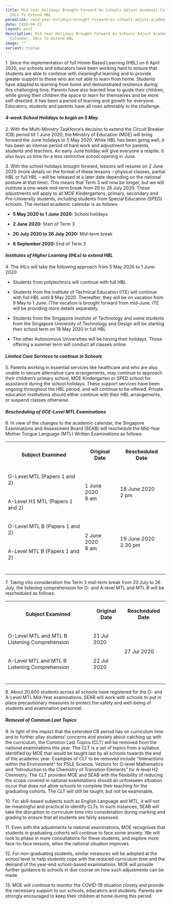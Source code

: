 ```yaml
---
title: Mid Year Holidays Brought Forward As Schools Adjust Academic Calendar,
  IHLs To Extend HBL
permalink: /mid-year-holidays-brought-forward-as-schools-adjust-academic-calendar-ihls-to-extend-hbl/
date: 2020-04-21
layout: post
description: Mid Year Holidays Brought Forward As Schools Adjust Academic
  Calendar, IHLs To Extend HBL
image: ""
variant: tiptap
---
```

<p>1. Since the implementation of full Home-Based Learning (HBL) on 8 April
2020, our schools and educators have been working hard to ensure that students
are able to continue with meaningful learning and to provide greater support
to those who are not able to learn from home. Students have adapted to
learning from home and demonstrated resilience during this challenging
time. Parents have also learned how to guide their children, while giving
their children the space to learn for themselves and be more self-directed.
It has been a period of learning and growth for everyone. Educators, students
and parents have all risen admirably to the challenge.</p>
<h4><strong><em>4-week School Holidays to begin on 5 May</em></strong></h4>
<p>2. With the Multi-Ministry Taskforce’s decision to extend the Circuit
Breaker (CB) period till 1 June 2020, the Ministry of Education (MOE) will
bring forward the June holidays to 5 May 2020. While HBL has been going
well, it has been an intense period of hard work and adjustment for parents,
students and teachers. An early June holiday will give everyone a respite.
It also buys us time for a less restrictive school opening in June.</p>
<p>3. With the school holidays brought forward, lessons will resume on 2
June 2020 (more details on the format of these lessons – physical classes,
partial HBL or full HBL – will be released at a later date depending on
the national posture at that time). This means that Term 3 will now be
longer, but we will institute a one-week mid-term break from 20 to 26 July
2020. These adjustments will apply to all MOE Kindergartens, primary, secondary
and Pre-University students, including students from Special Education
(SPED) schools. The revised academic calendar is as follows:</p>
<ul data-tight="true" class="tight">
<li>
<p><strong>5 May 2020 to 1 June 2020:</strong> School holidays</p>
</li>
<li>
<p><strong>2 June 2020:</strong> Start of Term 3</p>
</li>
<li>
<p><strong>20 July 2020 to 26 July 2020:</strong> Mid-term break</p>
</li>
<li>
<p><strong>6 September 2020:</strong> End of Term 3</p>
</li>
</ul>
<h4><strong><em>Institutes of Higher Learning (IHLs) to extend HBL</em></strong></h4>
<p>4. The IHLs will take the following approach from 5 May 2020 to 1 June
2020:</p>
<ul data-tight="true" class="tight">
<li>
<p>Students from polytechnics will continue with full HBL</p>
</li>
<li>
<p>Students from the Institute of Technical Education (ITE) will continue
with full HBL until 8 May 2020. Thereafter, they will be on vacation from
9 May to 1 June. (The vacation is brought forward from mid-June. ITE will
be providing more details separately.</p>
</li>
<li>
<p>Students from the Singapore Institute of Technology and some students
from the Singapore University of Technology and Design will be starting
their school term on 18 May 2020 in full HBL</p>
</li>
<li>
<p>The other Autonomous Universities will be having their holidays. Those
offering a summer term will conduct all classes online</p>
</li>
</ul>
<h4><strong><em>Limited Care Services to continue in Schools</em></strong></h4>
<p>5. Parents working in essential services like healthcare and who are also
unable to secure alternative care arrangements, may continue to approach
their children’s primary school, MOE Kindergarten or SPED school for assistance
during the school holidays. These support services have been ongoing throughout
the HBL period, and will continue to be offered. Private education institutions
should either continue with their HBL arrangements, or suspend classes
otherwise.</p>
<h4><strong><em>Rescheduling of GCE-Level MTL Examinations</em></strong></h4>
<p>6. In view of the changes to the academic calendar, the Singapore Examinations
and Assessment Board (SEAB) will reschedule the Mid-Year Mother Tongue
Language (MTL) Written Examinations as follows:</p>
<table style="minWidth: 75px">
<colgroup>
<col>
<col>
<col>
</colgroup>
<tbody>
<tr>
<th rowspan="1" colspan="1">
<p>Subject Examined</p>
</th>
<th rowspan="1" colspan="1">
<p>Original Date</p>
</th>
<th rowspan="1" colspan="1">
<p>Rescheduled Date</p>
</th>
</tr>
<tr>
<td rowspan="1" colspan="1">
<p>O-Level MTL (Papers 1 and 2)</p>
</td>
<td rowspan="2" colspan="1">
<p>1 June 2020
<br>8 am</p>
</td>
<td rowspan="2" colspan="1">
<p>18 June 2020
<br>2 pm</p>
</td>
</tr>
<tr>
<td rowspan="1" colspan="1">
<p>A-Level H1 MTL (Papers 1 and 2)</p>
</td>
</tr>
<tr>
<td rowspan="1" colspan="1">
<p>O-Level MTL B (Papers 1 and 2)</p>
</td>
<td rowspan="2" colspan="1">
<p>2 June 2020
<br>8 am</p>
</td>
<td rowspan="2" colspan="1">
<p>19 June 2020
<br>2.30 pm</p>
</td>
</tr>
<tr>
<td rowspan="1" colspan="1">
<p>A-Level MTL B (Papers 1 and 2)</p>
</td>
</tr>
<tr>
<td rowspan="1" colspan="1">
<p></p>
</td>
<td rowspan="1" colspan="1">
<p></p>
</td>
<td rowspan="1" colspan="1">
<p></p>
</td>
</tr>
</tbody>
</table>
<p>7. Taking into consideration the Term 3 mid-term break from 20 July to
26 July, the listening comprehension for O- and A-level MTL and MTL B will
be rescheduled as follows:</p>
<table style="minWidth: 75px">
<colgroup>
<col>
<col>
<col>
</colgroup>
<tbody>
<tr>
<th rowspan="1" colspan="1">
<p>Subject Examined</p>
</th>
<th rowspan="1" colspan="1">
<p>Original Date</p>
</th>
<th rowspan="1" colspan="1">
<p>Rescheduled Date</p>
</th>
</tr>
<tr>
<td rowspan="1" colspan="1">
<p>O-Level MTL and MTL B Listening Comprehension</p>
</td>
<td rowspan="1" colspan="1">
<p>21 Jul 2020</p>
</td>
<td rowspan="2" colspan="1">
<p>27 Jul 2020</p>
</td>
</tr>
<tr>
<td rowspan="1" colspan="1">
<p>A-Level MTL and MTL B Listening Comprehension</p>
</td>
<td rowspan="1" colspan="1">
<p>22 Jul 2020</p>
</td>
</tr>
<tr>
<td rowspan="1" colspan="1">
<p></p>
</td>
<td rowspan="1" colspan="1">
<p></p>
</td>
<td rowspan="1" colspan="1">
<p></p>
</td>
</tr>
</tbody>
</table>
<p>8. About 20,600 students across all schools have registered for the O-
and A-Level MTL Mid-Year examinations. SEAB will work with schools to put
in place precautionary measures to protect the safety and well-being of
students and examination personnel.</p>
<h4><strong><em>Removal of Common Last Topics</em></strong></h4>
<p>9. In light of the impact that the extended CB period has on curriculum
time and to further allay students’ concerns and anxiety about catching
up with the curriculum, the Common Last Topics (CLT) will be removed from
the national examinations this year. The CLT is a set of topics from a
syllabus identified by MOE that would be taught last by all schools towards
the end of the academic year. Examples of CLT to be removed include “Interactions
within the Environment” for PSLE Science, Vectors for O-level Mathematics
and “Introduction to the Chemistry of Transition Elements” for A-level
H2 Chemistry. The CLT provides MOE and SEAB with the flexibility of reducing
the scope covered in national examinations should an unforeseen situation
occur that does not allow schools to complete their teaching for the graduating
cohorts. The CLT will still be taught, but not be examinable.</p>
<p>10. For skill-based subjects such as English Language and MTL, it will
not be meaningful and practical to identify CLTs. In such instances, SEAB
will take the disruption to curriculum time into consideration during marking
and grading to ensure that all students are fairly assessed.</p>
<p>11. Even with the adjustments to national examinations, MOE recognises
that students in graduating cohorts will continue to face some anxiety.
We will look to phase in more consultations for these students, and explore
more face-to-face lessons, when the national situation improves.</p>
<p>12. For non-graduating students, similar measures will be adopted at the
school level to help students cope with the reduced curriculum time and
the demand of the year-end school-based examinations. MOE will provide
further guidance to schools in due course on how such adjustments can be
made.</p>
<p>13. MOE will continue to monitor the COVID-19 situation closely and provide
the necessary support to our schools, educators and students. Parents are
strongly encouraged to keep their children at home during this period.</p>
